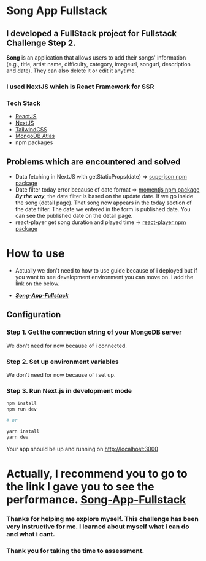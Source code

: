 # Song App Fullstack

## I developed a FullStack project for Fullstack Challenge Step 2.

**Song** is an application that allows users to add their songs' information (e.g., title, artist name, difficulty, category, imageurl, songurl, description and date). They can also delete it or edit it anytime.

### I used NextJS which is React Framework for SSR

### Tech Stack

- [ReactJS](https://reactjs.org/)
- [NextJS](https://nextjs.org/)
- [TailwindCSS](https://tailwindcss.com/)
- [MongoDB Atlas](https://www.mongodb.com/cloud/atlas)
- npm packages

## Problems which are encountered and solved

- Data fetching in NextJS with getStaticProps(date) => [superjson npm package](https://github.com/blitz-js/superjson)
- Date filter today error because of date format => [momentjs npm package](https://www.npmjs.com/package/moment) <br/>
  **_By the way_**, the date filter is based on the update date. If we go inside the song (detail page). That song now appears in the today section of the date filter. The date we entered in the form is published date. You can see the published date on the detail page.
- react-player get song duration and played time => [react-player npm package](https://www.npmjs.com/package/react-player)

# How to use

- Actually we don't need to how to use guide because of i deployed but if you want to see development environment you can move on. I add the link on the below.

- **_[Song-App-Fullstack](https://song-app-fullstack.vercel.app/)_**

## Configuration

### Step 1. Get the connection string of your MongoDB server

We don't need for now because of i connected.

### Step 2. Set up environment variables

We don't need for now because of i set up.

### Step 3. Run Next.js in development mode

```bash
npm install
npm run dev

# or

yarn install
yarn dev
```

Your app should be up and running on [http://localhost:3000](http://localhost:3000)

# Actually, I recommend you to go to the link I gave you to see the performance. [Song-App-Fullstack](https://song-app-fullstack.vercel.app/)

### Thanks for helping me explore myself. This challenge has been very instructive for me. I learned about myself what i can do and what i cant.

### Thank you for taking the time to assessment.
